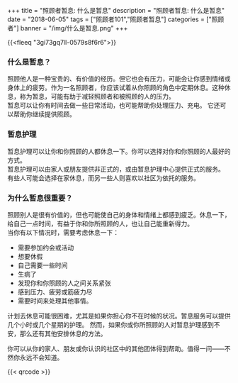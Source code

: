 ﻿+++
title = "照顾者暂息: 什么是暂息"
description = "照顾者暂息: 什么是暂息"
date = "2018-06-05"
tags = ["照顾者101","照顾者暂息"]
categories = ["照顾者"]
banner = "/img/什么是暂息.png"
+++

{{<fleeq "3gi73gq7ll-0579s8f6r6">}}

###  什么是暂息？
照顾他人是一种宝贵的、有价值的经历。但它也会有压力，可能会让你感到情绪或身体上的疲劳。作为一名照顾者，你应该试着从你照顾的角色中定期休息。这种休息，称为暂息，可能有助于减轻照顾者和被照顾的人的压力。              
暂息可以让你有时间去做一些日常活动，也可能帮助你处理压力、充电。 它还可以帮助你继续提供照顾。  

### 暂息护理

暂息护理可以让你和你照顾的人都休息一下。你可以选择对你和你照顾的人最好的方式。              
暂息护理可以由家人或朋友提供非正式的，或由暂息护理中心提供正式的服务。 有些人可能会选择在家休息，而另一些人则喜欢以社区为依托的服务。 


### 为什么暂息很重要？ 

照顾别人是很有价值的，但也可能使自己的身体和情绪上都感到疲乏。休息一下，给自己一点时间，有益于你和你所照顾的人，也让自己能重新得力。    
当你有以下情况时，需要考虑休息一下：   

- 需要参加约会或活动              
- 想要休假              
- 自己需要一些时间              
- 生病了              
- 发现你和你照顾的人之间关系紧张              
- 感到压力、疲劳或筋疲力尽              
- 需要时间来处理其他事情。           

计划去休息可能很困难，尤其是如果你担心你不在时候的状况。暂息服务可以提供几个小时或几个星期的护理。 然而，如果你或你所照顾的人对暂息护理感到不安，那么还有其他安排休息的方法。     

你可以从你的家人、朋友或你认识的社区中的其他团体得到帮助。值得一问——不然你永远不会知道。 


{{< qrcode >}}
